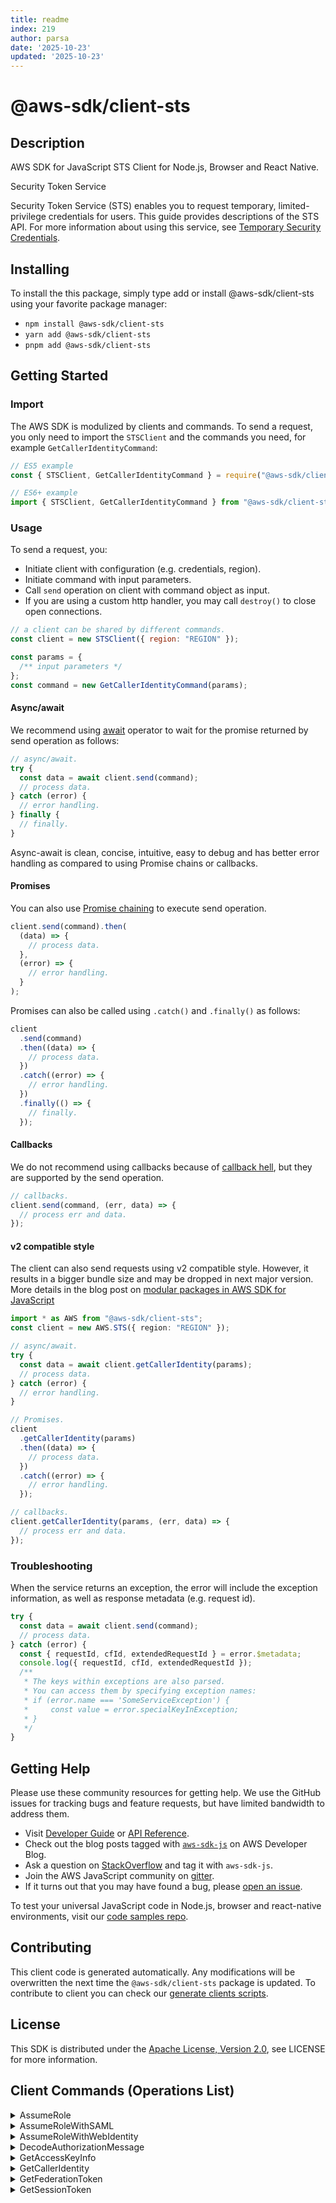 ```yaml
---
title: readme
index: 219
author: parsa
date: '2025-10-23'
updated: '2025-10-23'
---
```

<!-- generated file, do not edit directly -->

# @aws-sdk/client-sts

## Description

AWS SDK for JavaScript STS Client for Node.js, Browser and React Native.

<fullname>Security Token Service</fullname>

<p>Security Token Service (STS) enables you to request temporary, limited-privilege
credentials for users. This guide provides descriptions of the STS API. For
more information about using this service, see <a href="https://docs.aws.amazon.com/IAM/latest/UserGuide/id_credentials_temp.html">Temporary Security Credentials</a>.</p>

## Installing

To install the this package, simply type add or install @aws-sdk/client-sts
using your favorite package manager:

- `npm install @aws-sdk/client-sts`
- `yarn add @aws-sdk/client-sts`
- `pnpm add @aws-sdk/client-sts`

## Getting Started

### Import

The AWS SDK is modulized by clients and commands.
To send a request, you only need to import the `STSClient` and
the commands you need, for example `GetCallerIdentityCommand`:

```js
// ES5 example
const { STSClient, GetCallerIdentityCommand } = require("@aws-sdk/client-sts");
```

```ts
// ES6+ example
import { STSClient, GetCallerIdentityCommand } from "@aws-sdk/client-sts";
```

### Usage

To send a request, you:

- Initiate client with configuration (e.g. credentials, region).
- Initiate command with input parameters.
- Call `send` operation on client with command object as input.
- If you are using a custom http handler, you may call `destroy()` to close open connections.

```js
// a client can be shared by different commands.
const client = new STSClient({ region: "REGION" });

const params = {
  /** input parameters */
};
const command = new GetCallerIdentityCommand(params);
```

#### Async/await

We recommend using [await](https://developer.mozilla.org/en-US/docs/Web/JavaScript/Reference/Operators/await)
operator to wait for the promise returned by send operation as follows:

```js
// async/await.
try {
  const data = await client.send(command);
  // process data.
} catch (error) {
  // error handling.
} finally {
  // finally.
}
```

Async-await is clean, concise, intuitive, easy to debug and has better error handling
as compared to using Promise chains or callbacks.

#### Promises

You can also use [Promise chaining](https://developer.mozilla.org/en-US/docs/Web/JavaScript/Guide/Using_promises#chaining)
to execute send operation.

```js
client.send(command).then(
  (data) => {
    // process data.
  },
  (error) => {
    // error handling.
  }
);
```

Promises can also be called using `.catch()` and `.finally()` as follows:

```js
client
  .send(command)
  .then((data) => {
    // process data.
  })
  .catch((error) => {
    // error handling.
  })
  .finally(() => {
    // finally.
  });
```

#### Callbacks

We do not recommend using callbacks because of [callback hell](http://callbackhell.com/),
but they are supported by the send operation.

```js
// callbacks.
client.send(command, (err, data) => {
  // process err and data.
});
```

#### v2 compatible style

The client can also send requests using v2 compatible style.
However, it results in a bigger bundle size and may be dropped in next major version. More details in the blog post
on [modular packages in AWS SDK for JavaScript](https://aws.amazon.com/blogs/developer/modular-packages-in-aws-sdk-for-javascript/)

```ts
import * as AWS from "@aws-sdk/client-sts";
const client = new AWS.STS({ region: "REGION" });

// async/await.
try {
  const data = await client.getCallerIdentity(params);
  // process data.
} catch (error) {
  // error handling.
}

// Promises.
client
  .getCallerIdentity(params)
  .then((data) => {
    // process data.
  })
  .catch((error) => {
    // error handling.
  });

// callbacks.
client.getCallerIdentity(params, (err, data) => {
  // process err and data.
});
```

### Troubleshooting

When the service returns an exception, the error will include the exception information,
as well as response metadata (e.g. request id).

```js
try {
  const data = await client.send(command);
  // process data.
} catch (error) {
  const { requestId, cfId, extendedRequestId } = error.$metadata;
  console.log({ requestId, cfId, extendedRequestId });
  /**
   * The keys within exceptions are also parsed.
   * You can access them by specifying exception names:
   * if (error.name === 'SomeServiceException') {
   *     const value = error.specialKeyInException;
   * }
   */
}
```

## Getting Help

Please use these community resources for getting help.
We use the GitHub issues for tracking bugs and feature requests, but have limited bandwidth to address them.

- Visit [Developer Guide](https://docs.aws.amazon.com/sdk-for-javascript/v3/developer-guide/welcome.html)
  or [API Reference](https://docs.aws.amazon.com/AWSJavaScriptSDK/v3/latest/index.html).
- Check out the blog posts tagged with [`aws-sdk-js`](https://aws.amazon.com/blogs/developer/tag/aws-sdk-js/)
  on AWS Developer Blog.
- Ask a question on [StackOverflow](https://stackoverflow.com/questions/tagged/aws-sdk-js) and tag it with `aws-sdk-js`.
- Join the AWS JavaScript community on [gitter](https://gitter.im/aws/aws-sdk-js-v3).
- If it turns out that you may have found a bug, please [open an issue](https://github.com/aws/aws-sdk-js-v3/issues/new/choose).

To test your universal JavaScript code in Node.js, browser and react-native environments,
visit our [code samples repo](https://github.com/aws-samples/aws-sdk-js-tests).

## Contributing

This client code is generated automatically. Any modifications will be overwritten the next time the `@aws-sdk/client-sts` package is updated.
To contribute to client you can check our [generate clients scripts](https://github.com/aws/aws-sdk-js-v3/tree/main/scripts/generate-clients).

## License

This SDK is distributed under the
[Apache License, Version 2.0](http://www.apache.org/licenses/LICENSE-2.0),
see LICENSE for more information.

## Client Commands (Operations List)

<details>
<summary>
AssumeRole
</summary>

[Command API Reference](https://docs.aws.amazon.com/AWSJavaScriptSDK/v3/latest/client/sts/command/AssumeRoleCommand/) / [Input](https://docs.aws.amazon.com/AWSJavaScriptSDK/v3/latest/Package/-aws-sdk-client-sts/Interface/AssumeRoleCommandInput/) / [Output](https://docs.aws.amazon.com/AWSJavaScriptSDK/v3/latest/Package/-aws-sdk-client-sts/Interface/AssumeRoleCommandOutput/)

</details>
<details>
<summary>
AssumeRoleWithSAML
</summary>

[Command API Reference](https://docs.aws.amazon.com/AWSJavaScriptSDK/v3/latest/client/sts/command/AssumeRoleWithSAMLCommand/) / [Input](https://docs.aws.amazon.com/AWSJavaScriptSDK/v3/latest/Package/-aws-sdk-client-sts/Interface/AssumeRoleWithSAMLCommandInput/) / [Output](https://docs.aws.amazon.com/AWSJavaScriptSDK/v3/latest/Package/-aws-sdk-client-sts/Interface/AssumeRoleWithSAMLCommandOutput/)

</details>
<details>
<summary>
AssumeRoleWithWebIdentity
</summary>

[Command API Reference](https://docs.aws.amazon.com/AWSJavaScriptSDK/v3/latest/client/sts/command/AssumeRoleWithWebIdentityCommand/) / [Input](https://docs.aws.amazon.com/AWSJavaScriptSDK/v3/latest/Package/-aws-sdk-client-sts/Interface/AssumeRoleWithWebIdentityCommandInput/) / [Output](https://docs.aws.amazon.com/AWSJavaScriptSDK/v3/latest/Package/-aws-sdk-client-sts/Interface/AssumeRoleWithWebIdentityCommandOutput/)

</details>
<details>
<summary>
DecodeAuthorizationMessage
</summary>

[Command API Reference](https://docs.aws.amazon.com/AWSJavaScriptSDK/v3/latest/client/sts/command/DecodeAuthorizationMessageCommand/) / [Input](https://docs.aws.amazon.com/AWSJavaScriptSDK/v3/latest/Package/-aws-sdk-client-sts/Interface/DecodeAuthorizationMessageCommandInput/) / [Output](https://docs.aws.amazon.com/AWSJavaScriptSDK/v3/latest/Package/-aws-sdk-client-sts/Interface/DecodeAuthorizationMessageCommandOutput/)

</details>
<details>
<summary>
GetAccessKeyInfo
</summary>

[Command API Reference](https://docs.aws.amazon.com/AWSJavaScriptSDK/v3/latest/client/sts/command/GetAccessKeyInfoCommand/) / [Input](https://docs.aws.amazon.com/AWSJavaScriptSDK/v3/latest/Package/-aws-sdk-client-sts/Interface/GetAccessKeyInfoCommandInput/) / [Output](https://docs.aws.amazon.com/AWSJavaScriptSDK/v3/latest/Package/-aws-sdk-client-sts/Interface/GetAccessKeyInfoCommandOutput/)

</details>
<details>
<summary>
GetCallerIdentity
</summary>

[Command API Reference](https://docs.aws.amazon.com/AWSJavaScriptSDK/v3/latest/client/sts/command/GetCallerIdentityCommand/) / [Input](https://docs.aws.amazon.com/AWSJavaScriptSDK/v3/latest/Package/-aws-sdk-client-sts/Interface/GetCallerIdentityCommandInput/) / [Output](https://docs.aws.amazon.com/AWSJavaScriptSDK/v3/latest/Package/-aws-sdk-client-sts/Interface/GetCallerIdentityCommandOutput/)

</details>
<details>
<summary>
GetFederationToken
</summary>

[Command API Reference](https://docs.aws.amazon.com/AWSJavaScriptSDK/v3/latest/client/sts/command/GetFederationTokenCommand/) / [Input](https://docs.aws.amazon.com/AWSJavaScriptSDK/v3/latest/Package/-aws-sdk-client-sts/Interface/GetFederationTokenCommandInput/) / [Output](https://docs.aws.amazon.com/AWSJavaScriptSDK/v3/latest/Package/-aws-sdk-client-sts/Interface/GetFederationTokenCommandOutput/)

</details>
<details>
<summary>
GetSessionToken
</summary>

[Command API Reference](https://docs.aws.amazon.com/AWSJavaScriptSDK/v3/latest/client/sts/command/GetSessionTokenCommand/) / [Input](https://docs.aws.amazon.com/AWSJavaScriptSDK/v3/latest/Package/-aws-sdk-client-sts/Interface/GetSessionTokenCommandInput/) / [Output](https://docs.aws.amazon.com/AWSJavaScriptSDK/v3/latest/Package/-aws-sdk-client-sts/Interface/GetSessionTokenCommandOutput/)

</details>

